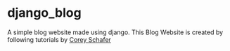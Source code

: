 # django_blog
A simple blog website made using django. This Blog Website is created by following tutorials by [Corey Schafer](https://www.youtube.com/channel/UCCezIgC97PvUuR4_gbFUs5g)
